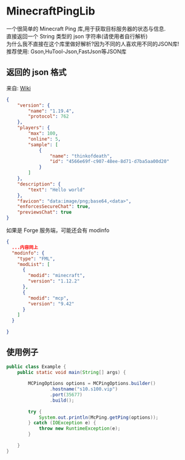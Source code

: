 MinecraftPingLib
===================

一个很简单的 Minecraft Ping 库,用于获取目标服务器的状态与信息.  
直接返回一个 String 类型的 json 字符串(请使用者自行解析)  
为什么我不直接在这个库里做好解析?因为不同的人喜欢用不同的JSON库!  
推荐使用: Gson,HuTool-Json,FastJson等JSON库

## 返回的 json 格式
来自: [Wiki](https://wiki.vg/Server_List_Ping#Response)

```json
{
    "version": {
        "name": "1.19.4",
        "protocol": 762
    },
    "players": {
        "max": 100,
        "online": 5,
        "sample": [
            {
                "name": "thinkofdeath",
                "id": "4566e69f-c907-48ee-8d71-d7ba5aa00d20"
            }
        ]
    },
    "description": {
        "text": "Hello world"
    },
    "favicon": "data:image/png;base64,<data>",
    "enforcesSecureChat": true,
    "previewsChat": true
}
```
如果是 Forge 服务端，可能还会有 modinfo
```json
{
  ...内容同上
  "modinfo": {
    "type": "FML",
    "modList": [
      {
        "modid": "minecraft",
        "version": "1.12.2"
      },
      {
        "modid": "mcp",
        "version": "9.42"
      }
    ]
  }        
          
}
```

## 使用例子
```java
public class Example {
    public static void main(String[] args) {
        
        MCPingOptions options = MCPingOptions.builder()
                .hostname("s10.s100.vip")
                .port(35677)
                .build();
        
        try {
            System.out.println(McPing.getPing(options));
        } catch (IOException e) {
            throw new RuntimeException(e);
        }
        
    }
}
```

